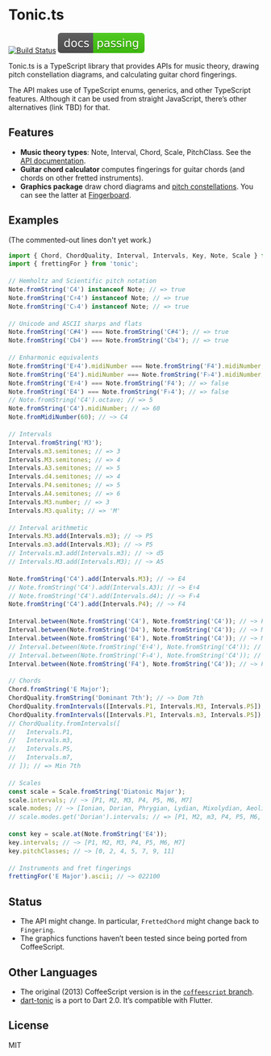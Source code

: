 # Tonic.ts

[![Build Status](https://travis-ci.org/osteele/tonic.ts.svg?branch=master)](https://travis-ci.org/osteele/tonic.ts)
[![Docs](./docs/docs-badge.svg)](http://osteele.github.io/tonic.ts/)

Tonic.ts is a TypeScript library that provides APIs for music theory, drawing
pitch constellation diagrams, and calculating guitar chord fingerings.

The API makes use of TypeScript enums, generics, and other TypeScript features. Although it can be used from straight
JavaScript, there’s other alternatives (link TBD) for that.

## Features

* **Music theory types**: Note, Interval, Chord, Scale, PitchClass. See the [API documentation](http://osteele.github.io/tonic.ts/).
* **Guitar chord calculator** computes fingerings for guitar chords (and chords on other fretted instruments).
* **Graphics package** draw chord diagrams and [pitch
constellations](https://en.wikipedia.org/wiki/Chromatic_circle#Pitch_constellation).
  You can see the latter at
[Fingerboard](http://osteele.github.io/fingerboard/).

## Examples

(The commented-out lines don't yet work.)

```typescript
import { Chord, ChordQuality, Interval, Intervals, Key, Note, Scale } from 'tonic';
import { frettingFor } from 'tonic';

// Hemholtz and Scientific pitch notation
Note.fromString('C4') instanceof Note; // => true
Note.fromString('C♯4') instanceof Note; // => true
Note.fromString('C♭4') instanceof Note; // => true

// Unicode and ASCII sharps and flats
Note.fromString('C#4') === Note.fromString('C#4'); // => true
Note.fromString('Cb4') === Note.fromString('Cb4'); // => true

// Enharmonic equivalents
Note.fromString('E♯4').midiNumber === Note.fromString('F4').midiNumber; // => true
Note.fromString('E4').midiNumber === Note.fromString('F♭4').midiNumber; // => true
Note.fromString('E♯4') === Note.fromString('F4'); // => false
Note.fromString('E4') === Note.fromString('F♭4'); // => false
// Note.fromString('C4').octave; // => 5
Note.fromString('C4').midiNumber; // => 60
Note.fromMidiNumber(60); // ~> C4

// Intervals
Interval.fromString('M3');
Intervals.m3.semitones; // => 3
Intervals.M3.semitones; // => 4
Intervals.A3.semitones; // => 5
Intervals.d4.semitones; // => 4
Intervals.P4.semitones; // => 5
Intervals.A4.semitones; // => 6
Intervals.M3.number; // => 3
Intervals.M3.quality; // => 'M'

// Interval arithmetic
Intervals.M3.add(Intervals.m3); // ~> P5
Intervals.m3.add(Intervals.M3); // ~> P5
// Intervals.m3.add(Intervals.m3); // ~> d5
// Intervals.M3.add(Intervals.M3); // ~> A5

Note.fromString('C4').add(Intervals.M3); // ~> E4
// Note.fromString('C4').add(Intervals.A3); // ~> E♯4
// Note.fromString('C4').add(Intervals.d4); // ~> F♭4
Note.fromString('C4').add(Intervals.P4); // ~> F4

Interval.between(Note.fromString('C4'), Note.fromString('C4')); // ~> P1
Interval.between(Note.fromString('D4'), Note.fromString('C4')); // ~> M2
Interval.between(Note.fromString('E4'), Note.fromString('C4')); // ~> M3
// Interval.between(Note.fromString('E♯4'), Note.fromString('C4')); // ~> A3
// Interval.between(Note.fromString('F♭4'), Note.fromString('C4')); // ~> d4
Interval.between(Note.fromString('F4'), Note.fromString('C4')); // ~> P4

// Chords
Chord.fromString('E Major');
ChordQuality.fromString('Dominant 7th'); // ~> Dom 7th
ChordQuality.fromIntervals([Intervals.P1, Intervals.M3, Intervals.P5]); // ~> Major
ChordQuality.fromIntervals([Intervals.P1, Intervals.m3, Intervals.P5]); // ~> Minor
// ChordQuality.fromIntervals([
//   Intervals.P1,
//   Intervals.m3,
//   Intervals.P5,
//   Intervals.m7,
// ]); // => Min 7th

// Scales
const scale = Scale.fromString('Diatonic Major');
scale.intervals; // ~> [P1, M2, M3, P4, P5, M6, M7]
scale.modes; // ~> [Ionian, Dorian, Phrygian, Lydian, Mixolydian, Aeolian, Locrian]
// scale.modes.get('Dorian').intervals; // => [P1, M2, m3, P4, P5, M6, m7]

const key = scale.at(Note.fromString('E4'));
key.intervals; // ~> [P1, M2, M3, P4, P5, M6, M7]
key.pitchClasses; // ~> [0, 2, 4, 5, 7, 9, 11]

// Instruments and fret fingerings
frettingFor('E Major').ascii; // ~> 022100
```

## Status

* The API might change. In particular, `FrettedChord` might change back to
  `Fingering`.
* The graphics functions haven’t been tested since being ported from
  CoffeeScript.

## Other Languages

* The original (2013) CoffeeScript version is in the [`coffeescript`
  branch](https://github.com/osteele/tonic.ts/tree/typescript).
* [dart-tonic](https://github.com/osteele/dart-tonic) is a port to Dart 2.0. It’s compatible with Flutter.

## License

MIT
